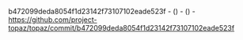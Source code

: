 b472099deda8054f1d23142f73107102eade523f -  () -  () - https://github.com/project-topaz/topaz/commit/b472099deda8054f1d23142f73107102eade523f
